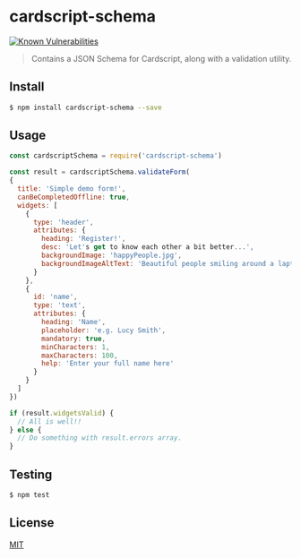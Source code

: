 # cardscript-schema

[![Known Vulnerabilities](https://snyk.io/test/github/wmfs/cardscript/badge.svg?targetFile=packages%2Fcardscript-schema%2Fpackage.json)](https://snyk.io/test/github/wmfs/cardscript?targetFile=packages%2Fcardscript-schema%2Fpackage.json)

> Contains a JSON Schema for Cardscript, along with a validation utility.

## <a name="install"></a>Install
```bash
$ npm install cardscript-schema --save
```

## <a name="usage"></a>Usage

```javascript
const cardscriptSchema = require('cardscript-schema')

const result = cardscriptSchema.validateForm(
{
  title: 'Simple demo form!',
  canBeCompletedOffline: true,
  widgets: [
    {
      type: 'header',
      attributes: {
        heading: 'Register!',
        desc: 'Let's get to know each other a bit better...',
        backgroundImage: 'happyPeople.jpg',
        backgroundImageAltText: 'Beautiful people smiling around a laptop'
      }
    },
    {
      id: 'name',
      type: 'text',
      attributes: {
        heading: 'Name',
        placeholder: 'e.g. Lucy Smith',
        mandatory: true,
        minCharacters: 1,
        maxCharacters: 100,
        help: 'Enter your full name here'
      }
    }
  ]
})

if (result.widgetsValid) {
  // All is well!!
} else {
  // Do something with result.errors array.
}

```

## <a name="test"></a>Testing

```bash
$ npm test
```

## <a name="license"></a>License
[MIT](https://github.com/wmfs/cardscript/blob/master/LICENSE)
